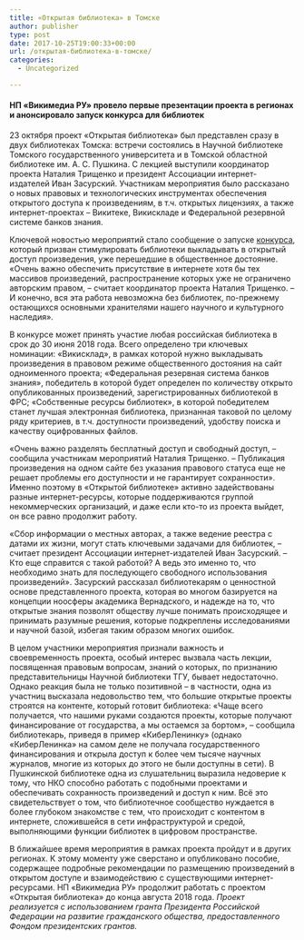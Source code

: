 ```yaml
---
title: «Открытая библиотека» в Томске
author: publisher
type: post
date: 2017-10-25T19:00:33+00:00
url: /открытая-библиотека-в-томске/
categories:
  - Uncategorized

---
```

#### НП «Викимедиа РУ» провело первые презентации проекта в регионах и анонсировало запуск конкурса для библиотек

23 октября проект «Открытая библиотека» был представлен сразу в двух библиотеках Томска: встречи состоялись в Научной библиотеке Томского государственного университета и в Томской областной библиотеке им. А. С. Пушкина. С лекцией выступили координатор проекта Наталия Трищенко и президент Ассоциации интернет-издателей Иван Засурский. Участникам мероприятия было рассказано о новых правовых и технологических инструментах обеспечения открытого доступа к произведениям, в т.ч. открытых лицензиях, а также интернет-проектах – Викитеке, Викискладе и Федеральной резервной системе банков знания.

Ключевой новостью мероприятий стало сообщение о запуске [конкурса][1], который призван стимулировать библиотеки выкладывать в открытый доступ произведения, уже перешедшие в общественное достояние. «Очень важно обеспечить присутствие в интернете хотя бы тех массивов произведений, распространение которых уже не ограничено авторским правом, – считает координатор проекта Наталия Трищенко. – И конечно, вся эта работа невозможна без библиотек, по-прежнему остающихся основными хранителями нашего научного и культурного наследия».

В конкурсе может принять участие любая российская библиотека в срок до 30 июня 2018 года. Всего определено три ключевых номинации: «Викисклад», в рамках которой нужно выкладывать произведения в правовом режиме общественного достояния на сайт одноименного проекта; «Федеральная резервная система банков знания», победитель в которой будет определен по количеству открыто опубликованных произведений, зарегистрированных библиотекой в ФРС; «Собственные ресурсы библиотек», в которой победителем станет лучшая электронная библиотека, признанная таковой по целому ряду критериев, в т.ч. доступности произведений, удобству поиска и качеству оцифрованных файлов.

«Очень важно разделять бесплатный доступ и свободный доступ, – сообщила участникам мероприятий Наталия Трищенко. – Публикация произведения на одном сайте без указания правового статуса еще не решает проблемы его доступности и не гарантирует сохранности». Именно поэтому в «Открытой библиотеке» активно задействованы разные интернет-ресурсы, которые поддерживаются группой некоммерческих организаций, и даже если кто-то из проекта выйдет, он все равно продолжит работу.

«Сбор информации о местных авторах, а также ведение реестра с датами их жизни, могут стать ключевыми задачами для библиотек, – считает президент Ассоциации интернет-издателей Иван Засурский. – Кто еще справится с такой работой? А ведь это именно то, что необходимо знать для последующего свободного использования произведений». Засурский рассказал библиотекарям о ценностной основе представленного проекта, которая во многом базируется на концепции ноосферы академика Вернадского, и надежде на то, что открытые знания позволят обществу лучше понимать происходящее и принимать разумные решения, которые подкреплены исследованиями и научной базой, избегая таким образом многих ошибок.

В целом участники мероприятия признали важность и своевременность проекта, особый интерес вызвала часть лекции, посвященная правовым вопросам, знаний о которых, по признанию представительницы Научной библиотеки ТГУ, бывает недостаточно. Однако реакция была не только позитивной – в частности, одна из участниц высказала недовольство тем, что большие открытые проекты строятся на контенте, который готовит библиотека: «Чаще всего получается, что нашими руками создаются проекты, которые получают финансирование от государства, а мы остаемся за бортом», – сообщила библиотекарь, приведя в пример «КиберЛенинку» (однако «КиберЛенинка» на самом деле не получала государственного финансирования и открыла доступ к более чем тысяче научных журналов, многие из которых до этого не были доступны в сети). В Пушкинской библиотеке одна из слушательниц выразила недоверие к тому, что НКО способно работать с подобными проектами и обеспечивать сохранность произведений и доступ к ним. Всё это свидетельствует о том, что библиотечное сообщество нуждается в более глубоком знакомстве с тем, что происходит с контентом в интернете, сложившейся в сети инфраструктурой и средой, выполняющими функции библиотек в цифровом пространстве.

В ближайшее время мероприятия в рамках проекта пройдут и в других регионах. К этому моменту уже сверстано и опубликовано пособие, содержащее подробные рекомендации по размещению произведений в открытом доступе и взаимодействию с существующими интернет-ресурсами. НП «Викимедиа РУ» продолжит работать с проектом «Открытая библиотека» до конца августа 2018 года. *Проект реализуется с использованием гранта Президента Российской Федерации на развитие гражданского общества, предоставленного Фондом президентских грантов.*

 [1]: https://ru.wikimedia.org/wiki/Открытая_библиотека/Конкурсы/Открытая_библиотека
